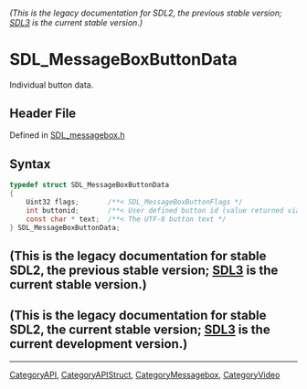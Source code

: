 ###### (This is the legacy documentation for SDL2, the previous stable version; [SDL3](https://wiki.libsdl.org/SDL3/) is the current stable version.)
# SDL_MessageBoxButtonData

Individual button data.

## Header File

Defined in [SDL_messagebox.h](https://github.com/libsdl-org/SDL/blob/SDL2/include/SDL_messagebox.h)

## Syntax

```c
typedef struct SDL_MessageBoxButtonData
{
    Uint32 flags;       /**< SDL_MessageBoxButtonFlags */
    int buttonid;       /**< User defined button id (value returned via SDL_ShowMessageBox) */
    const char * text;  /**< The UTF-8 button text */
} SDL_MessageBoxButtonData;
```

## (This is the legacy documentation for stable SDL2, the previous stable version; [SDL3](https://wiki.libsdl.org/SDL3/) is the current stable version.)



## (This is the legacy documentation for stable SDL2, the current stable version; [SDL3](https://wiki.libsdl.org/SDL3/) is the current development version.)



----
[CategoryAPI](CategoryAPI), [CategoryAPIStruct](CategoryAPIStruct), [CategoryMessagebox](CategoryMessagebox), [CategoryVideo](CategoryVideo)


